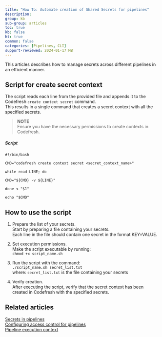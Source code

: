 ```yaml
---
title: "How To: Automate creation of Shared Secrets for pipelines"
description: 
group: kb
sub-group: articles
toc: true
kb: false
ht: true
common: false
categories: [Pipelines, CLI]
support-reviewed: 2024-01-17 MB
---
```


This articles describes how to manage secrets across different pipelines in an efficient manner.

## Script for create secret context

The script reads each line from the provided file and appends it to the Codefresh `create context secret` command.  
This results in a single command that creates a secret context with all the specified secrets.

>**NOTE**  
Ensure you have the necessary permissions to create contexts in Codefresh.

##### Script

```shell
#!/bin/bash

CMD="codefresh create context secret <secret_context_name>"

while read LINE; do

CMD="${CMD} -v ${LINE}"

done < "$1"

echo "$CMD"
```

## How to use the script

1. Prepare the list of your secrets.  
  Start by preparing a file containing your secrets.  
  Each line in the file should contain one secret in the format KEY=VALUE.

2. Set execution permissions.  
  Make the script executable by running:  
  `chmod +x script_name.sh`

3. Run the script with the command:  
  `./script_name.sh secret_list.txt`  
  where:
  `secret_list.txt` is the file containing your secrets

4. Verify creation.  
  After executing the script, verify that the secret context has been created in Codefresh with the specified secrets.

## Related articles

[Secrets in pipelines]({{site.baseurl}}/docs/pipelines/configuration/secrets-store/)  
[Configuring access control for pipelines]({{site.baseurl}}/docs/administration/account-user-management/access-control/)  
[Pipeline execution context]({{site.baseurl}}/docs/administration/account-user-management/pipeline-execution-context/)  
